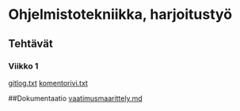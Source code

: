# Ohjelmistotekniikka, harjoitustyö
## Tehtävät
### Viikko 1
[gitlog.txt](https://github.com/Joacim-S/ot-harjoitustyo/blob/master/laskarit/viikko1/gitlog.txt)
[komentorivi.txt](https://github.com/Joacim-S/ot-harjoitustyo/blob/master/laskarit/viikko1/komentorivil.txt)

##Dokumentaatio
[vaatimusmaarittely.md](https://github.com/Joacim-S/ot-harjoitustyo/blob/master/dokumentaatio/vaatimusmaarittely.md)
